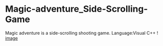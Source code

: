 # Magic-adventure_Side-Scrolling-Game
Magic adventure is a side-scrolling shooting game. Language:Visual C++
! [image](https://github.com/marsii1017/Magic-adventure_Side-Scrolling-Game/blob/master/Resources/magic_adventure.PNG)
